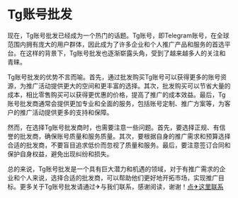 # Tg账号批发

现在，Tg账号批发已经成为一个热门的话题。Tg账号，即Telegram账号，在全球范围内拥有庞大的用户群体，因此成为了许多企业和个人推广产品和服务的首选平台。在这样的背景下，Tg账号批发也逐渐崭露头角，受到了越来越多人的关注和青睐。

Tg账号批发的优势不言而喻。首先，通过批发购买Tg账号可以获得更多的账号资源，为推广活动提供更大的空间和更丰富的选择。其次，批发购买可以节省大量的成本，相比零售购买可以获得更优惠的价格，提高了推广的成本效益。最后，Tg账号批发商通常会提供更加专业和全面的服务，包括账号定制、推广方案等，为客户的推广活动提供更多的支持和保障。

然而，在选择Tg账号批发商时，也需要注意一些问题。首先，要选择正规、有信誉的批发商，确保账号质量和服务质量。其次，要根据自身的推广需求和预算选择合适的批发商，不要盲目追求低价而忽视了质量和服务。最后，要注意签订合同和保护自身权益，避免出现纠纷和损失。

总的来说，Tg账号批发是一个具有巨大潜力和机遇的领域，对于有推广需求的企业和个人来说，选择合适的批发商，可以帮助他们更好地开拓市场，实现推广目标。更多关于Tg账号批发请通过✈与我们联系，感谢阅读，谢谢！[点✈这里联系](https://cc.k02.cc)